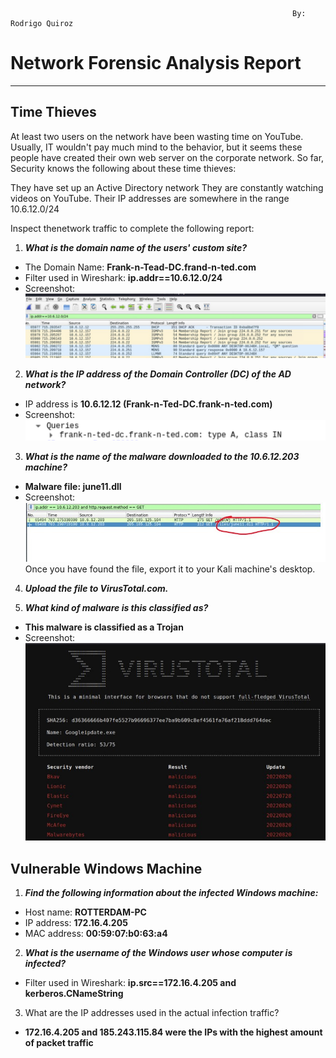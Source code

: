                                                                    By: Rodrigo Quiroz
# Network Forensic Analysis Report 
------------------------------------
## Time Thieves

At least two users on the network have been wasting time on YouTube. Usually, IT wouldn't pay much mind to the behavior, but it seems these people have created their own web server on the corporate network. So far, Security knows the following about these time thieves:

They have set up an Active Directory network
They are constantly watching videos on YouTube.
Their IP addresses are somewhere in the range 10.6.12.0/24

Inspect thenetwork traffic to complete the following report:
1. **_What is the domain name of the users' custom site?_**
* The Domain Name: **Frank-n-Tead-DC.frand-n-ted.com**
* Filter used in Wireshark: **ip.addr==10.6.12.0/24**
* Screenshot:![alt text](https://github.com/Rodrig000/Project1Repository/blob/main/images/results.jpg)

2. **_What is the IP address of the Domain Controller (DC) of the AD network?_**
* IP address is **10.6.12.12 (Frank-n-Ted-DC.frank-n-ted.com)**
* Screenshot:![alt text](https://github.com/Rodrig000/Project1Repository/blob/main/images/Frank.png)

3. **_What is the name of the malware downloaded to the 10.6.12.203 machine?_**
* **Malware file: june11.dll**
* Screenshot:![alt text](https://github.com/Rodrig000/Project1Repository/blob/main/images/request%20meth.jpg)
Once you have found the file, export it to your Kali machine's desktop.

4. **_Upload the file to VirusTotal.com._**

5. **_What kind of malware is this classified as?_** 
* **This malware is classified as a Trojan**
* Screenshot:![alt text](https://github.com/Rodrig000/Project1Repository/blob/main/images/Screenshot%202022-08-23%20175758.jpg)

## Vulnerable Windows Machine


1. **_Find the following information about the infected Windows machine:_**
* Host name: **ROTTERDAM-PC**
* IP address: **172.16.4.205** 
* MAC address: **00:59:07:b0:63:a4**

2. **_What is the username of the Windows user whose computer is infected?_**
* Filter used in Wireshark: **ip.src==172.16.4.205 and kerberos.CNameString**
3. What are the IP addresses used in the actual infection traffic?
* **172.16.4.205 and 185.243.115.84 were the IPs with the highest amount of packet traffic**
